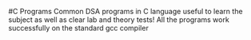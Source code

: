 #C Programs
Common DSA programs in C language useful to learn the subject as well as clear lab and theory tests!
All the programs work successfully on the standard gcc compiler
